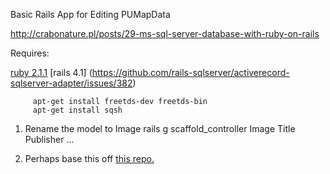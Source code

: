 Basic Rails App for Editing PUMapData

http://crabonature.pl/posts/29-ms-sql-server-database-with-ruby-on-rails

Requires:

[ruby 2.1.1](http://stackoverflow.com/questions/29102474/rails-tiny-tds-symbol-lookup-error-solved)	
[rails 4.1] (https://github.com/rails-sqlserver/activerecord-sqlserver-adapter/issues/382)

	     apt-get install freetds-dev freetds-bin
	     apt-get install sqsh

1. Rename the model to Image
	rails g scaffold_controller Image Title Publisher ...

2. Perhaps base this off [this repo.](https://github.com/rails-sqlserver/ss_app)
